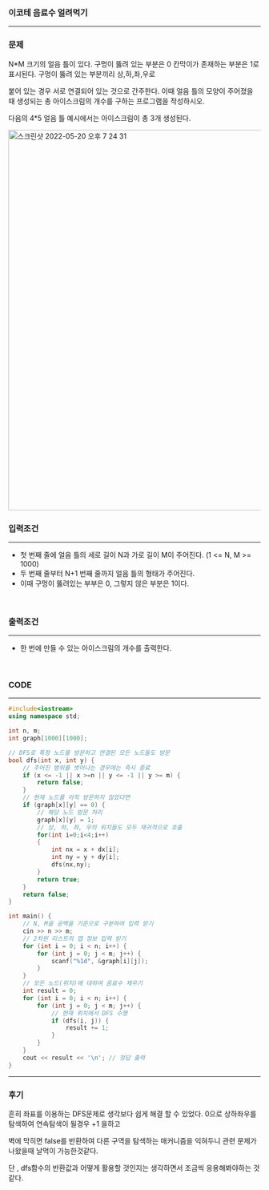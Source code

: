 ### 이코테 음료수 얼려먹기
------------------------
### 문제

N*M 크기의 얼음 틀이 있다. 구멍이 뚫려 있는 부분은 0 칸막이가 존재하는 부분은 1로 표시된다. 구멍이 뚫려 있는 부분끼리 상,하,좌,우로

붙어 있는 경우 서로 연결되어 있는 것으로 간주한다. 이때 얼음 틀의 모양이 주어졌을 때 생성되는 총 아이스크림의 개수를 구하는 프로그램을 작성하시오.

다음의 4*5 얼음 틀 예시에서는 아이스크림이 총 3개 생성된다.


<img width="760" alt="스크린샷 2022-05-20 오후 7 24 31" src="https://user-images.githubusercontent.com/71219602/169508675-84a21826-20a2-45c8-8466-0858a71ee31c.png">

<br>

### 입력조건

----------------------

* 첫 번째 줄에 얼음 틀의 세로 길이 N과 가로 길이 M이 주어진다. (1 <= N, M >= 1000)
* 두 번째 줄부터 N+1 번째 줄까지 얼음 틀의 형태가 주어진다.
* 이때 구멍이 뚫려있는 부부은 0, 그렇지 않은 부분은 1이다.

<br>

### 출력조건

--------------------------------

* 한 번에 만들 수 있는 아이스크림의 개수를 출력한다.

<br>


### CODE

-------------------------------

```C++
#include<iostream>
using namespace std;

int n, m;
int graph[1000][1000];

// DFS로 특정 노드를 방문하고 연결된 모든 노드들도 방문
bool dfs(int x, int y) {
    // 주어진 범위를 벗어나는 경우에는 즉시 종료
    if (x <= -1 || x >=n || y <= -1 || y >= m) {
        return false;
    }
    // 현재 노드를 아직 방문하지 않았다면
    if (graph[x][y] == 0) {
        // 해당 노드 방문 처리
        graph[x][y] = 1;
        // 상, 하, 좌, 우의 위치들도 모두 재귀적으로 호출
        for(int i=0;i<4;i++)
        {
            int nx = x + dx[i];
            int ny = y + dy[i];
            dfs(nx,ny);
        }
        return true;
    }
    return false;
}

int main() {
    // N, M을 공백을 기준으로 구분하여 입력 받기
    cin >> n >> m;
    // 2차원 리스트의 맵 정보 입력 받기
    for (int i = 0; i < n; i++) {
        for (int j = 0; j < m; j++) {
            scanf("%1d", &graph[i][j]);
        }
    }
    // 모든 노드(위치)에 대하여 음료수 채우기
    int result = 0;
    for (int i = 0; i < n; i++) {
        for (int j = 0; j < m; j++) {
            // 현재 위치에서 DFS 수행
            if (dfs(i, j)) {
                result += 1;
            }
        }
    }
    cout << result << '\n'; // 정답 출력 
}
```
--------------------------------
### 후기

흔히 좌표를 이용하는 DFS문제로 생각보다 쉽게 해결 할 수 있었다. 0으로 상하좌우를 탐색하여 연속탐색이 될경우 +1 을하고

벽에 막히면 false를 반환하여 다른 구역을 탐색하는 매커니즘을 익혀두니 관련 문제가 나왔을때 날먹이 가능한것같다. 

단 , dfs함수의 반환값과 어떻게 활용할 것인지는 생각하면서 조금씩 응용해봐야하는 것 같다.
